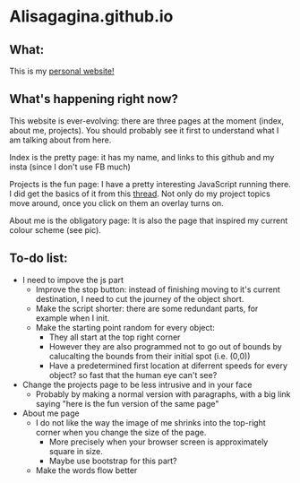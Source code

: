 # Alisagagina.github.io

## What:
This is my [personal website!](https://alisagagina.github.io/)

## What's happening right now?
This website is ever-evolving: there are three pages at the moment (index, about me, projects). 
You should probably see it first to understand what I am talking about from here.

Index is the pretty page: it has my name, and links to this github and my insta (since I don't use FB much)

Projects is the fun page: I have a pretty interesting JavaScript running there. I did get the basics of it from this [thread](https://stackoverflow.com/questions/10385950/how-to-get-a-div-to-randomly-move-around-a-page-using-jquery-or-css). Not only do
my project topics move around, once you click on them an overlay turns on.

About me is the obligatory page: It is also the page that inspired my current colour scheme (see pic).

## To-do list: 

- I need to impove the js part
  - Improve the stop button: instead of finishing moving to it's current destination, I need to cut the journey of the object short.
  - Make the script shorter: there are some redundant parts, for example when I init.
  - Make the starting point random for every object:
    - They all start at the top right corner
    - However they are also programmed not to go out of bounds by calucalting the bounds from their initial spot (i.e. (0,0))
    - Have a predetermined first location at diferrent speeds for every object? so fast that the human eye can't see?
- Change the projects page to be less intrusive and in your face
  - Probably by making a normal version with paragraphs, with a big link saying "here is the fun version of the same page"
- About me page
  - I do not like the way the image of me shrinks into the top-right corner when you change the size of the page. 
    - More precisely when your browser screen is approximately square in size.
    - Maybe use bootstrap for this part?
  - Make the words flow better
